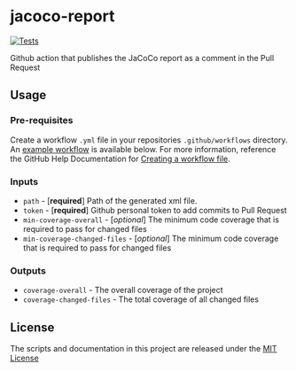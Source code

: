 # jacoco-report
[![Tests](https://github.com/Madrapps/jacoco-report/actions/workflows/check.yml/badge.svg)](https://github.com/Madrapps/jacoco-report/actions/workflows/check.yml)

Github action that publishes the JaCoCo report as a comment in the Pull Request

## Usage

### Pre-requisites
Create a workflow `.yml` file in your repositories `.github/workflows` directory. An [example workflow](#example-workflow) is available below. For more information, reference the GitHub Help Documentation for [Creating a workflow file](https://help.github.com/en/articles/configuring-a-workflow#creating-a-workflow-file).

### Inputs

* `path` - [**required**] Path of the generated xml file.
* `token` - [**required**] Github personal token to add commits to Pull Request
* `min-coverage-overall` - [*optional*] The minimum code coverage that is required to pass for changed files
* `min-coverage-changed-files` - [*optional*] The minimum code coverage that is required to pass for changed files

### Outputs

* `coverage-overall` - The overall coverage of the project
* `coverage-changed-files` - The total coverage of all changed files

## License
The scripts and documentation in this project are released under the [MIT License](LICENSE)
